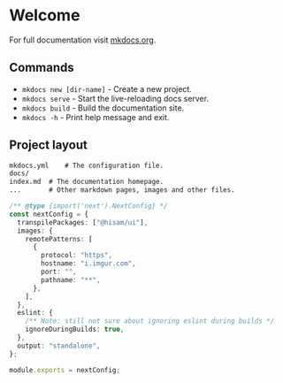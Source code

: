 # Welcome

For full documentation visit [mkdocs.org](https://www.mkdocs.org).

## Commands

* `mkdocs new [dir-name]` - Create a new project.
* `mkdocs serve` - Start the live-reloading docs server.
* `mkdocs build` - Build the documentation site.
* `mkdocs -h` - Print help message and exit.

## Project layout

```markdown title="index.md"
mkdocs.yml    # The configuration file.
docs/
index.md  # The documentation homepage.
...       # Other markdown pages, images and other files.
```

```ts title="next.config.js"
/** @type {import('next').NextConfig} */
const nextConfig = {
  transpilePackages: ["@hisam/ui"],
  images: {
    remotePatterns: [
      {
        protocol: "https",
        hostname: "i.imgur.com",
        port: "",
        pathname: "**",
      },
    ],
  },
  eslint: {
    /** Note: still not sure about ignoring eslint during builds */
    ignoreDuringBuilds: true,
  },
  output: "standalone",
};

module.exports = nextConfig;
```
